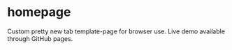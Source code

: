 # homepage
Custom pretty new tab template-page for browser use. Live demo available through GitHub pages.
